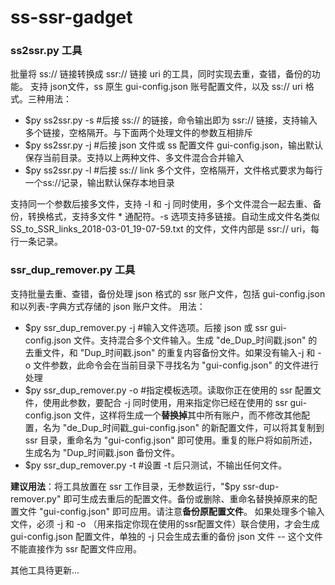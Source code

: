 ss-ssr-gadget
=======================
### ss2ssr.py 工具

批量将 ss:// 链接转换成 ssr:// 链接 uri 的工具，同时实现去重，查错，备份的功能。
支持 json文件，ss 原生 gui-config.json 账号配置文件，以及 ss:// uri 格式。三种用法：

*  $py ss2ssr.py -s #后接 ss:// 的链接，命令输出即为 ssr:// 链接，支持输入多个链接，空格隔开。与下面两个处理文件的参数互相排斥
*  $py ss2ssr.py -j #后接 json 文件或 ss 配置文件 gui-config.json，输出默认保存当前目录。支持以上两种文件、多文件混合合并输入
*  $py ss2ssr.py -l #后接 ss:// link 多个文件，空格隔开，文件格式要求为每行一个ss://记录，输出默认保存本地目录

支持同一个参数后接多文件，支持 -l 和 -j 同时使用，多个文件混合一起去重、备份，转换格式，支持多文件 * 通配符。-s 选项支持多链接。自动生成文件名类似 SS_to_SSR_links_2018-03-01_19-07-59.txt 的文件，文件内部是 ssr:// uri，每行一条记录。

### ssr_dup_remover.py 工具

支持批量去重、查错，备份处理 json 格式的 ssr 账户文件，包括 gui-config.json 和以列表-字典方式存储的 json 账户文件。
用法：

* $py ssr_dup_remover.py -j #输入文件选项。后接 json 或 ssr gui-config.json 文件。支持混合多个文件输入。生成 "de_Dup_时间戳.json" 的去重文件，和 "Dup_时间戳.json" 的重复内容备份文件。如果没有输入-j 和 -o 文件参数，此命令会在当前目录下寻找名为 "gui-config.json" 的文件进行处理
* $py ssr_dup_remover.py -o #指定模板选项。读取你正在使用的 ssr 配置文件，使用此参数，要配合 -j 同时使用，用来指定你已经在使用的 ssr gui-config.json 文件，这样将生成一个**替换掉**其中所有账户，而不修改其他配置，名为 "de_Dup_时间戳_gui-config.json" 的新配置文件，可以将其复制到 ssr 目录，重命名为 "gui-config.json" 即可使用。重复的账户将如前所述，生成名为 "Dup_时间戳.json 备份文件。
* $py ssr_dup_remover.py -t #设置 -t 后只测试，不输出任何文件。

**建议用法**：将工具放置在 ssr 工作目录，无参数运行，"$py ssr-dup-remover.py" 即可生成去重后的配置文件。备份或删除、重命名替换掉原来的配置文件 "gui-config.json" 即可应用。请注意**备份原配置文件**。
如果处理多个输入文件，必须 -j 和 -o （用来指定你现在使用的ssr配置文件）联合使用，才会生成 gui-config.json 配置文件，单独的 -j 只会生成去重的备份 json 文件 -- 这个文件不能直接作为 ssr 配置文件应用。

其他工具待更新...
